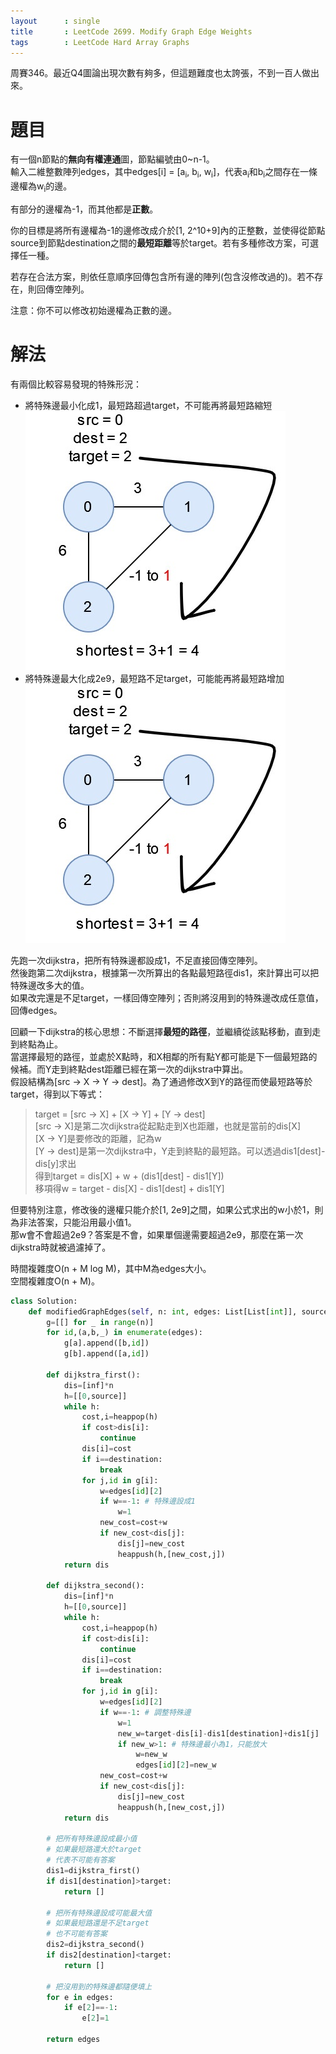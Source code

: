 ```yaml
--- 
layout      : single
title       : LeetCode 2699. Modify Graph Edge Weights
tags        : LeetCode Hard Array Graphs
---
```

周賽346。最近Q4圖論出現次數有夠多，但這題難度也太誇張，不到一百人做出來。  

# 題目
有一個n節點的**無向有權連通**圖，節點編號由0\~n-1。  
輸入二維整數陣列edges，其中edges[i] = [a<sub>i</sub>, b<sub>i</sub>, w<sub>i</sub>]，代表a<sub>i</sub>和b<sub>i</sub>之間存在一條邊權為w<sub>i</sub>的邊。  

有部分的邊權為-1，而其他都是**正數**。  
   
你的目標是將所有邊權為-1的邊修改成介於[1, 2^10+9]內的正整數，並使得從節點source到節點destination之間的**最短距離**等於target。若有多種修改方案，可選擇任一種。  

若存在合法方案，則依任意順序回傳包含所有邊的陣列(包含沒修改過的)。若不存在，則回傳空陣列。  

注意：你不可以修改初始邊權為正數的邊。  

# 解法
有兩個比較容易發現的特殊形況：  
- 將特殊邊最小化成1，最短路超過target，不可能再將最短路縮短  
![示意圖](/assets/img/2699-1.jpg)  
- 將特殊邊最大化成2e9，最短路不足target，可能能再將最短路增加  
![示意圖](/assets/img/2699-1.jpg)  

先跑一次dijkstra，把所有特殊邊都設成1，不足直接回傳空陣列。  
然後跑第二次dijkstra，根據第一次所算出的各點最短路徑dis1，來計算出可以把特殊邊改多大的值。  
如果改完還是不足target，一樣回傳空陣列；否則將沒用到的特殊邊改成任意值，回傳edges。  

回顧一下dijkstra的核心思想：不斷選擇**最短的路徑**，並繼續從該點移動，直到走到終點為止。  
當選擇最短的路徑，並處於X點時，和X相鄰的所有點Y都可能是下一個最短路的候補。而Y走到終點dest距離已經在第一次的dijkstra中算出。  
假設結構為[src -> X -> Y -> dest]。為了通過修改X到Y的路徑而使最短路等於target，得到以下等式：  
> target = [src -> X] + [X -> Y] + [Y -> dest]  
> [src -> X]是第二次dijkstra從起點走到X也距離，也就是當前的dis[X]  
> [X -> Y]是要修改的距離，記為w  
> [Y -> dest]是第一次dijkstra中，Y走到終點的最短路。可以透過dis1[dest]-dis[y]求出  
> 得到target = dis[X] + w + (dis1[dest] - dis1[Y])  
> 移項得w = target - dis[X] - dis1[dest] + dis1[Y]  

但要特別注意，修改後的邊權只能介於[1, 2e9]之間，如果公式求出的w小於1，則為非法答案，只能沿用最小值1。  
那w會不會超過2e9？答案是不會，如果單個邊需要超過2e9，那麼在第一次dijkstra時就被過濾掉了。  

時間複雜度O(n + M log M)，其中M為edges大小。  
空間複雜度O(n + M)。  

```python
class Solution:
    def modifiedGraphEdges(self, n: int, edges: List[List[int]], source: int, destination: int, target: int) -> List[List[int]]:
        g=[[] for _ in range(n)]
        for id,(a,b,_) in enumerate(edges):
            g[a].append([b,id])
            g[b].append([a,id])
        
        def dijkstra_first():
            dis=[inf]*n
            h=[[0,source]]
            while h:
                cost,i=heappop(h)
                if cost>dis[i]:
                    continue
                dis[i]=cost
                if i==destination:
                    break
                for j,id in g[i]:
                    w=edges[id][2]
                    if w==-1: # 特殊邊設成1
                        w=1
                    new_cost=cost+w
                    if new_cost<dis[j]:
                        dis[j]=new_cost
                        heappush(h,[new_cost,j])
            return dis
        
        def dijkstra_second():
            dis=[inf]*n
            h=[[0,source]]
            while h:
                cost,i=heappop(h)
                if cost>dis[i]:
                    continue
                dis[i]=cost
                if i==destination:
                    break
                for j,id in g[i]:
                    w=edges[id][2]
                    if w==-1: # 調整特殊邊
                        w=1
                        new_w=target-dis[i]-dis1[destination]+dis1[j]
                        if new_w>1: # 特殊邊最小為1，只能放大
                            w=new_w
                            edges[id][2]=new_w
                    new_cost=cost+w
                    if new_cost<dis[j]:
                        dis[j]=new_cost
                        heappush(h,[new_cost,j])
            return dis
        
        # 把所有特殊邊設成最小值
        # 如果最短路還大於target
        # 代表不可能有答案
        dis1=dijkstra_first()
        if dis1[destination]>target:
            return []
        
        # 把所有特殊邊設成可能最大值
        # 如果最短路還是不足target
        # 也不可能有答案
        dis2=dijkstra_second()
        if dis2[destination]<target:
            return []
        
        # 把沒用到的特殊邊都隨便填上
        for e in edges:
            if e[2]==-1:
                e[2]=1
                
        return edges
```